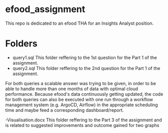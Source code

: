 # efood_assignment
This repo is dedicated to an efood THA for an Insights Analyst position.

# Folders
- query1.sql
  This folder reffering to the 1st question for the Part 1 of the assignment.
- query2.sql
  This folder reffering to the 2nd question for the Part 1 of the assignment.
 
 For both queries a scalable answer was trying to be given, in order to be able to handle more than one months of data with optimal cloud performance.
 Because efood's data continuously getting updated, the code for both queries can also be executed with one run through a workflow management system 
 (e.g. ArgoCD, Airflow) in the appropriate scheduling time and maybe feed a corresponding dashboard/report. 
 
 -Visualisation.docx
  This folder reffering to the Part 3 of the assignment and is related to suggested improvements and outcome gained for two graphs

